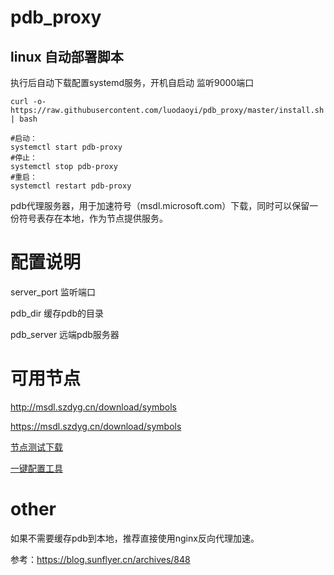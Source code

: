 # pdb_proxy

## linux 自动部署脚本

执行后自动下载配置systemd服务，开机自启动 监听9000端口

```shell 
curl -o- https://raw.githubusercontent.com/luodaoyi/pdb_proxy/master/install.sh | bash

#启动： 
systemctl start pdb-proxy
#停止： 
systemctl stop pdb-proxy
#重启： 
systemctl restart pdb-proxy
```

pdb代理服务器，用于加速符号（msdl.microsoft.com）下载，同时可以保留一份符号表存在本地，作为节点提供服务。

# 配置说明
server_port  监听端口

pdb_dir      缓存pdb的目录

pdb_server   远端pdb服务器

# 可用节点

http://msdl.szdyg.cn/download/symbols

https://msdl.szdyg.cn/download/symbols

[节点测试下载](http://msdl.szdyg.cn/download/symbols/wrpcrt4.pdb/0DBDD41E0805EAAB4F3FE2365B9EC7A91/wrpcrt4.pdb)

[一键配置工具](https://github.com/szdyg/pdb_config_tool)

# other

如果不需要缓存pdb到本地，推荐直接使用nginx反向代理加速。

参考：https://blog.sunflyer.cn/archives/848


